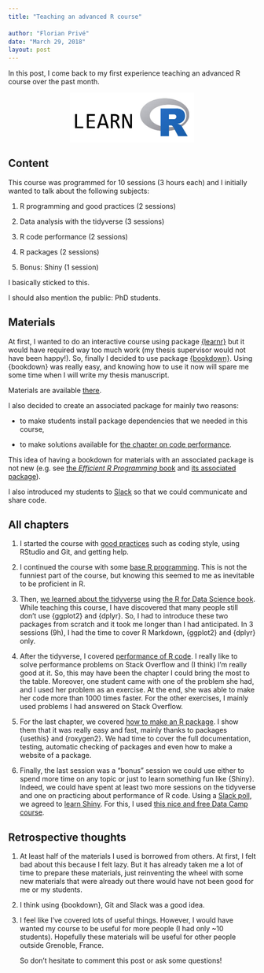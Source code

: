 ```yaml
---
title: "Teaching an advanced R course"

author: "Florian Privé"
date: "March 29, 2018"
layout: post
---
```



<section class="main-content">
<p>In this post, I come back to my first experience teaching an advanced R course over the past month.</p>
<p><a href="https://privefl.github.io/advr38book/" target="_blank"> <img src="../images/learnR.png" width="50%" style="display: block; margin: auto;" /> </a></p>
<div id="content" class="section level2">
<h2>Content</h2>
<p>This course was programmed for 10 sessions (3 hours each) and I initially wanted to talk about the following subjects:</p>
<ol style="list-style-type: decimal">
<li><p>R programming and good practices (2 sessions)</p></li>
<li><p>Data analysis with the tidyverse (3 sessions)</p></li>
<li><p>R code performance (2 sessions)</p></li>
<li><p>R packages (2 sessions)</p></li>
<li><p>Bonus: Shiny (1 session)</p></li>
</ol>
<p>I basically sticked to this.</p>
<p>I should also mention the public: PhD students.</p>
</div>
<div id="materials" class="section level2">
<h2>Materials</h2>
<p>At first, I wanted to do an interactive course using package <a href="https://rstudio.github.io/learnr/">{learnr}</a> but it would have required way too much work (my thesis supervisor would not have been happy!). So, finally I decided to use package <a href="https://bookdown.org/yihui/bookdown/">{bookdown}</a>. Using {bookdown} was really easy, and knowing how to use it now will spare me some time when I will write my thesis manuscript.</p>
<p>Materials are available <a href="https://privefl.github.io/advr38book/index.html">there</a>.</p>
<p>I also decided to create an associated package for mainly two reasons:</p>
<ul>
<li><p>to make students install package dependencies that we needed in this course,</p></li>
<li><p>to make solutions available for <a href="https://privefl.github.io/advr38book/performance.html">the chapter on code performance</a>.</p></li>
</ul>
<p>This idea of having a bookdown for materials with an associated package is not new (e.g. see <a href="https://bookdown.org/csgillespie/efficientR/">the <em>Efficient R Programming</em> book</a> and <a href="https://github.com/csgillespie/efficient">its associated package</a>).</p>
<p>I also introduced my students to <a href="https://slack.com">Slack</a> so that we could communicate and share code.</p>
</div>
<div id="all-chapters" class="section level2">
<h2>All chapters</h2>
<ol style="list-style-type: decimal">
<li><p>I started the course with <a href="https://privefl.github.io/advr38book/good-practices.html">good practices</a> such as coding style, using RStudio and Git, and getting help.</p></li>
<li><p>I continued the course with some <a href="https://privefl.github.io/advr38book/r-programming.html">base R programming</a>. This is not the funniest part of the course, but knowing this seemed to me as inevitable to be proficient in R.</p></li>
<li><p>Then, <a href="https://privefl.github.io/advr38book/tidyverse.html">we learned about the tidyverse</a> using <a href="http://r4ds.had.co.nz/">the R for Data Science book</a>. While teaching this course, I have discovered that many people still don’t use {ggplot2} and {dplyr}. So, I had to introduce these two packages from scratch and it took me longer than I had anticipated. In 3 sessions (9h), I had the time to cover R Markdown, {ggplot2} and {dplyr} only.</p></li>
<li><p>After the tidyverse, I covered <a href="https://privefl.github.io/advr38book/performance.html">performance of R code</a>. I really like to solve performance problems on Stack Overflow and (I think) I’m really good at it. So, this may have been the chapter I could bring the most to the table. Moreover, one student came with one of the problem she had, and I used her problem as an exercise. At the end, she was able to make her code more than 1000 times faster. For the other exercises, I mainly used problems I had answered on Stack Overflow.</p></li>
<li><p>For the last chapter, we covered <a href="https://privefl.github.io/advr38book/packages.html">how to make an R package</a>. I show them that it was really easy and fast, mainly thanks to packages {usethis} and {roxygen2}. We had time to cover the full documentation, testing, automatic checking of packages and even how to make a website of a package.</p></li>
<li><p>Finally, the last session was a “bonus” session we could use either to spend more time on any topic or just to learn something fun like {Shiny}. Indeed, we could have spent at least two more sessions on the tidyverse and one on practicing about performance of R code. Using a <a href="https://simplepoll.rocks/">Slack poll</a>, we agreed to <a href="https://privefl.github.io/advr38book/shiny.html">learn Shiny</a>. For this, I used <a href="https://www.datacamp.com/courses/building-web-applications-in-r-with-shiny">this nice and free Data Camp course</a>.</p></li>
</ol>
</div>
<div id="retrospective-thoughts" class="section level2">
<h2>Retrospective thoughts</h2>
<ol style="list-style-type: decimal">
<li><p>At least half of the materials I used is borrowed from others. At first, I felt bad about this because I felt lazy. But it has already taken me a lot of time to prepare these materials, just reinventing the wheel with some new materials that were already out there would have not been good for me or my students.</p></li>
<li><p>I think using {bookdown}, Git and Slack was a good idea.</p></li>
<li><p>I feel like I’ve covered lots of useful things. However, I would have wanted my course to be useful for more people (I had only ~10 students). Hopefully these materials will be useful for other people outside Grenoble, France.</p>
<p>So don’t hesitate to comment this post or ask some questions!</p></li>
</ol>
</div>
</section>
